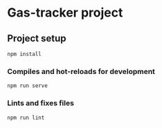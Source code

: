 # Gas-tracker project

## Project setup
```
npm install
```

### Compiles and hot-reloads for development
```
npm run serve
```

### Lints and fixes files
```
npm run lint
```
